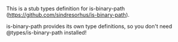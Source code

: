 This is a stub types definition for is-binary-path (https://github.com/sindresorhus/is-binary-path).

is-binary-path provides its own type definitions, so you don't need @types/is-binary-path installed!